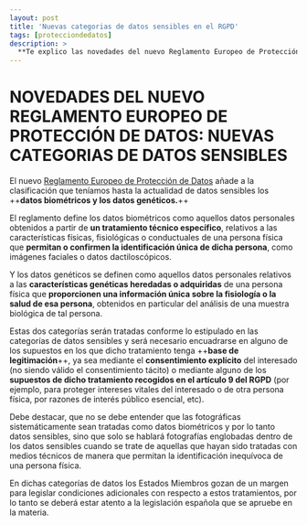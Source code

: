 ```yaml
---
layout: post
title: 'Nuevas categorias de datos sensibles en el RGPD'
tags: [protecciondedatos]
description: >
  **Te explico las novedades del nuevo Reglamento Europeo de Protección de Datos que será de aplicación el próximo 25 de mayo de 2018**
---
```


# **NOVEDADES DEL NUEVO REGLAMENTO EUROPEO DE PROTECCIÓN DE DATOS: NUEVAS CATEGORIAS DE DATOS SENSIBLES**

El nuevo [Reglamento Europeo de Protección de Datos](http://www.boe.es/doue/2016/119/L00001-00088.pdf) añade a la clasificación que teníamos hasta la actualidad de datos sensibles los ++**datos biométricos y los datos genéticos.**++

El reglamento define los datos biométricos como aquellos datos personales obtenidos a partir de **un tratamiento técnico específico**, relativos a las características físicas, fisiológicas o conductuales de una persona física que **permitan o confirmen la identificación única de dicha persona**, como imágenes faciales o datos dactiloscópicos.

Y los datos genéticos se definen como aquellos datos personales relativos a las **características genéticas heredadas o adquiridas** de una persona física que **proporcionen una información única sobre la fisiología o la salud de esa persona**, obtenidos en particular del análisis de una muestra biológica de tal persona.

Estas dos categorías serán tratadas conforme lo estipulado en las categorías de datos sensibles y será necesario encuadrarse en alguno de los supuestos en los que dicho tratamiento tenga ++**base de legitimación**++, ya sea mediante el **consentimiento explícito** del interesado (no siendo válido el consentimiento tácito) o mediante alguno de los **supuestos de dicho tratamiento recogidos en el artículo 9 del RGPD** (por ejemplo, para proteger intereses vitales del interesado o de otra persona física,  por razones de interés público esencial, etc).

Debe destacar, que no se debe entender que las fotográficas sistemáticamente sean tratadas como datos biométricos y por lo tanto datos sensibles, sino que solo se hablará fotografías englobadas dentro de los datos sensibles cuando se trate de aquellas que hayan sido tratadas con medios técnicos de manera que permitan la identificación inequívoca de una persona física. 

En dichas categorías de datos los Estados Miembros gozan de un margen para legislar condiciones adicionales con respecto a estos tratamientos, por lo tanto se deberá estar atento a la legislación española que se apruebe en la materia.  
